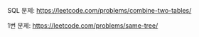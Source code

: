 SQL 문제: 
https://leetcode.com/problems/combine-two-tables/

1번 문제: 
https://leetcode.com/problems/same-tree/
